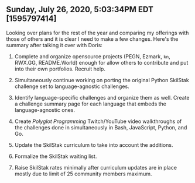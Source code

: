 ## Sunday, July 26, 2020, 5:03:34PM EDT [1595797414]

Looking over plans for the rest of the year and comparing my offerings
with those of others and it is clear I need to make a few changes.
Here's the summary after talking it over with Doris:

1. Complete and organize opensource projects (PEGN, Ezmark, `kn`,
RWX.GG, README.World) enough for allow others to contribute and put into
their own portfolios. Recruit help.

1. Simultaneously continue working on porting the original Python
SkilStak challenge set to language-agnostic challenges.

1. Identify language-specific challenges and organize them as well.
Create a challenge summary page for each language that embeds the
language-agnostic ones.

1. Create *Polyglot Programming* Twitch/YouTube video walkthroughs of
the challenges done in simultaneously in Bash, JavaScript, Python, and
Go.

1. Update the SkilStak curriculum to take into account the additions.

1. Formalize the SkilStak waiting list.

1. Raise SkilStak rates minimally after curriculum updates are in place
mostly due to limit of 25 community members maximum.

